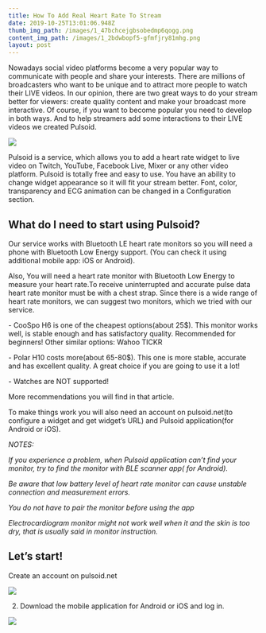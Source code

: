 ```yaml
---
title: How To Add Real Heart Rate To Stream
date: 2019-10-25T13:01:06.948Z
thumb_img_path: /images/1_47bchcejgbsobedmp6qogg.png
content_img_path: /images/1_2bdwbopf5-gfmfjry81mhg.png
layout: post
---
```

Nowadays social video platforms become a very popular way to communicate with people and share your interests. There are millions of broadcasters who want to be unique and to attract more people to watch their LIVE videos. In our opinion, there are two great ways to do your stream better for viewers: create quality content and make your broadcast more interactive. Of course, if you want to become popular you need to develop in both ways. And to help streamers add some interactions to their LIVE videos we created Pulsoid.

![](/images/1_2bdwbopf5-gfmfjry81mhg.png)

Pulsoid is a service, which allows you to add a heart rate widget to live video on Twitch, YouTube, Facebook Live, Mixer or any other video platform. Pulsoid is totally free and easy to use. You have an ability to change widget appearance so it will fit your stream better. Font, color, transparency and ECG animation can be changed in a Configuration section.

## What do I need to start using Pulsoid?

Our service works with Bluetooth LE heart rate monitors so you will need a phone with Bluetooth Low Energy support. (You can check it using additional mobile app: iOS or Android).

Also, You will need a heart rate monitor with Bluetooth Low Energy to measure your heart rate.To receive uninterrupted and accurate pulse data heart rate monitor must be with a chest strap. Since there is a wide range of heart rate monitors, we can suggest two monitors, which we tried with our service.

\- CooSpo H6 is one of the cheapest options(about 25$). This monitor works well, is stable enough and has satisfactory quality. Recommended for beginners! Other similar options: Wahoo TICKR

\- Polar H10 costs more(about 65-80$). This one is more stable, accurate and has excellent quality. A great choice if you are going to use it a lot!

\- Watches are NOT supported!

More recommendations you will find in that article.

To make things work you will also need an account on pulsoid.net(to configure a widget and get widget’s URL) and Pulsoid application(for Android or iOS).

_NOTES:_

_If you experience a problem, when Pulsoid application can’t find your monitor, try to find the monitor with BLE scanner app( for Android)._

_Be aware that low battery level of heart rate monitor can cause unstable connection and measurement errors._

_You do not have to pair the monitor before using the app_

_Electrocardiogram monitor might not work well when it and the skin is too dry, that is usually said in monitor instruction._

## Let’s start!

Create an account on pulsoid.net

![](/images/0_rpedjxy365mqhqbr.png)

2. Download the mobile application for Android or iOS and log in.

![](/images/1_cfopc4ksvzw6yi3pfmuqcw.png)
